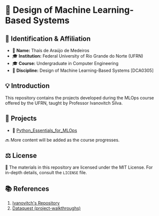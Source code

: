 # 🚀 Design of Machine Learning-Based Systems

## 🌟 Identification & Affiliation

- 👤 **Name:** Thaís de Araújo de Medeiros
- 🎓 **Institution:** Federal University of Rio Grande do Norte (UFRN)
- 🎓 **Course:** Undergraduate in Computer Engineering
- 📖 **Discipline:** Design of Machine Learning-Based Systems [DCA0305]

## 💡 Introduction
This repository contains the projects developed during the MLOps course offered by the UFRN, taught by Professor Ivanovitch Silva.

## 📂 Projects
- 📘 [Python_Essentials_for_MLOps](./Python_Essentials_for_MLOps/)

🔜 More content will be added as the course progresses.

## ⚖️ License
📜 The materials in this repository are licensed under the MIT License. For in-depth details, consult the `LICENSE` file.

## 📚 References
1. [Ivanovitch's Repository](github.com/ivanovitchm/mlops)
2. [Dataquest (project-walkthroughs)](https://github.com/dataquestio/project-walkthroughs/blob/master/movie_recs/movie_recommendations.ipynb)